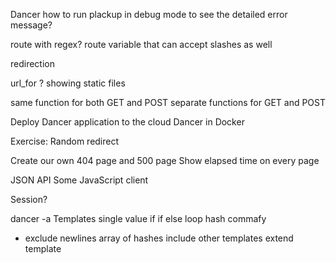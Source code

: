 Dancer
  how to run plackup in debug mode to see the detailed error message?

route with regex?
route variable that can accept slashes as well

redirection

url_for ?
showing static
files

same function for both GET and POST
separate functions for GET and POST

Deploy Dancer application to the cloud
Dancer in Docker

Exercise: Random redirect

Create our own 404 page and 500 page
Show elapsed time on every page

JSON API
Some JavaScript client

Session?

dancer -a
Templates
   single value
   if
   if else
   loop
   hash
   commafy
   - exclude newlines
   array of hashes
   include other templates
   extend template

